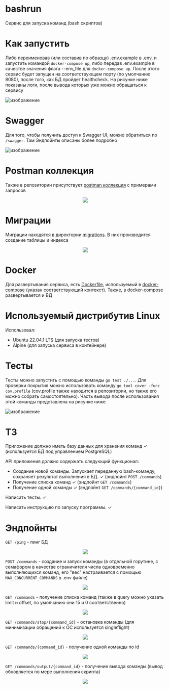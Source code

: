 # bashrun
Сервис для запуска команд (bash скриптов)

# Как запустить
Либо переименовав (или составив по образцу) .env.example в .env, и запустить командой `docker-compose up`, либо передав .env.example в качестве значения флага --env_file для `docker-compose up`. После этого сервис будет запущен на соответствующем порту (по умолчанию 8080), после того, как БД пройдет healthcheck. На рисунке ниже показаны логи, после вывода которых уже можно обращаться к сервису

![изображение](https://github.com/PoorMercymain/bashrun/assets/67076111/187bb177-bf5e-4c71-9bd7-59d931267d12)

# Swagger
Для того, чтобы получить доступ к Swagger UI, можно обратиться по `/swagger`. Там Эндпойнты описаны более подробно

![изображение](https://github.com/PoorMercymain/bashrun/assets/67076111/6b661df3-f3f7-46fb-bde0-b929fcabaaf0)

# Postman коллекция
Также в репозитории присутствует <a href="https://github.com/PoorMercymain/bashrun/blob/swagger/bashrun.postman_collection.json">postman коллекция</a> с примерами запросов

<p align="center"><img src="https://github.com/PoorMercymain/bashrun/assets/67076111/26700dc7-b071-4c10-a60a-54ad883560ab"></p>

# Миграции
Миграции находятся в директории <a href="https://github.com/PoorMercymain/bashrun/tree/swagger/migrations">migrations</a>. В них производится создание таблицы и индекса
<p align="center"><img src="https://github.com/PoorMercymain/bashrun/assets/67076111/3dad7380-6228-4354-af99-68493c222f4f"></p>

# Docker
Для развертывания сервиса, есть <a href="https://github.com/PoorMercymain/bashrun/blob/swagger/Dockerfile">Dockerfile</a>, используемый в <a href="https://github.com/PoorMercymain/bashrun/blob/swagger/docker-compose.yml">docker-compose</a> (указан соответствующий контекст). Также, в docker-compose развертывается и БД

# Используемый дистрибутив Linux
Использовал:
- Ubuntu 22.04.1 LTS (для запуска тестов)
- Alpine (для запуска сервиса в контейнере)

# Тесты
Тесты можно запустить с помощью команды `go test ./...`. Для проверки покрытия можно использовать команду `go tool cover -func cov.profile` (cov.profile также находится в репозитории, но также его можно собрать самостоятельно). Часть вывода после использования этой команды представлена на рисунке ниже

![изображение](https://github.com/PoorMercymain/bashrun/assets/67076111/c7fddc39-05b7-444d-bd9f-5eb9126d48c6)

# ТЗ
Приложение должно иметь базу данных для хранения команд ✓ (используется БД под управлением PostgreSQL)

API приложения должно содержать следующий функционал:

- Создание новой команды. Запускает переданную bash-команду, сохраняет результат выполнения в БД. ✓ (эндпойнт `POST /commands`)
- Получение списка команд ✓ (эндпойнт `GET /commands`)
- Получение одной команды ✓ (эндпойнт `GET /commands/{command_id}`)

Написать тесты. ✓

Написать инструкцию по запуску программы. ✓

# Эндпойнты
`GET /ping` - пинг БД

<p align="center"><img src="https://github.com/PoorMercymain/bashrun/assets/67076111/762f1c99-6100-4f94-bb7e-874e6004bfdc"></p>

`POST /commands` - создание и запуск команды (в отдельной горутине, с семафором в качестве ограничителя числа одновременно выполняющихся команд, его "вес" настраивается с помощью `MAX_CONCURRENT_COMMANDS` в .env файле)

<p align="center"><img src="https://github.com/PoorMercymain/bashrun/assets/67076111/919facbc-e40f-466d-8dd8-224d7a738528"></p>

`GET /commands` - получение списка команд (также в query можно указать limit и offset, по умолчанию они 15 и 0 соответственно)

<p align="center"><img src="https://github.com/PoorMercymain/bashrun/assets/67076111/fa201430-33d2-4885-bd7f-800c3a60ab94"></p>

`GET /commands/stop/{command_id}` - остановка команды (для минимизации обращений к ОС используется singleflight)

<p align="center"><img src="https://github.com/PoorMercymain/bashrun/assets/67076111/e684a3b6-1fbd-4850-93fc-30fab5c13d6b"></p>

`GET /commands/{command_id}` - получение одной команды по id

<p align="center"><img src="https://github.com/PoorMercymain/bashrun/assets/67076111/3a299a7a-65a7-4aec-b3a3-f1420239cc51"></p>

`GET /commands/output/{command_id}` - получение вывода команды (вывод обновляется по мере выполнения скрипта)

<p align="center"><img src="https://github.com/PoorMercymain/bashrun/assets/67076111/5ad169e4-8e8a-44c2-9e8b-56472391a85f"></p>
